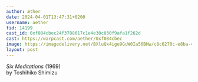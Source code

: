 ```yaml
---
author: æther
date: 2024-04-01T13:47:31+0200
username: aether
fid: 14199
cast_id: 0xf084cbec24f3788617c1e4e30c030f9afa1f262d
cast: https://warpcast.com/aether/0xf084cbec
image: https://imagedelivery.net/BXluQx4ige9GuW0Ia56BHw/c8c6270c-e8ba-4502-91f7-8efcf2613200/original
layout: post
---
```

*Six Meditations* (1969)  
by Toshihiko Shimizu  

<img src='https://imagedelivery.net/BXluQx4ige9GuW0Ia56BHw/c8c6270c-e8ba-4502-91f7-8efcf2613200/original' alt='' referrerpolicy='no-referrer'/>